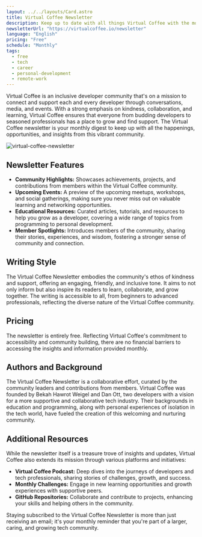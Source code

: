 ```yaml
---
layout: ../../layouts/Card.astro
title: Virtual Coffee Newsletter
description: Keep up to date with all things Virtual Coffee with the monthly Newsletter!
newsletterUrl: "https://virtualcoffee.io/newsletter"
language: "English"
pricing: "Free"
schedule: "Monthly"
tags:
  - free
  - tech
  - career
  - personal-development
  - remote-work
---
```


Virtual Coffee is an inclusive developer community that's on a mission to connect and support each and every developer through conversations, media, and events. With a strong emphasis on kindness, collaboration, and learning, Virtual Coffee ensures that everyone from budding developers to seasoned professionals has a place to grow and find support. The Virtual Coffee newsletter is your monthly digest to keep up with all the happenings, opportunities, and insights from this vibrant community.

![virtual-coffee-newsletter](images/virtual-coffee-newsletter.webp)

## Newsletter Features
- **Community Highlights:** Showcases achievements, projects, and contributions from members within the Virtual Coffee community.
- **Upcoming Events:** A preview of the upcoming meetups, workshops, and social gatherings, making sure you never miss out on valuable learning and networking opportunities.
- **Educational Resources:** Curated articles, tutorials, and resources to help you grow as a developer, covering a wide range of topics from programming to personal development.
- **Member Spotlights:** Introduces members of the community, sharing their stories, experiences, and wisdom, fostering a stronger sense of community and connection.

## Writing Style
The Virtual Coffee Newsletter embodies the community's ethos of kindness and support, offering an engaging, friendly, and inclusive tone. It aims to not only inform but also inspire its readers to learn, collaborate, and grow together. The writing is accessible to all, from beginners to advanced professionals, reflecting the diverse nature of the Virtual Coffee community.

## Pricing
The newsletter is entirely free. Reflecting Virtual Coffee's commitment to accessibility and community building, there are no financial barriers to accessing the insights and information provided monthly.

## Authors and Background
The Virtual Coffee Newsletter is a collaborative effort, curated by the community leaders and contributions from members. Virtual Coffee was founded by Bekah Hawrot Weigel and Dan Ott, two developers with a vision for a more supportive and collaborative tech industry. Their backgrounds in education and programming, along with personal experiences of isolation in the tech world, have fueled the creation of this welcoming and nurturing community.

## Additional Resources
While the newsletter itself is a treasure trove of insights and updates, Virtual Coffee also extends its mission through various platforms and initiatives:
- **Virtual Coffee Podcast:** Deep dives into the journeys of developers and tech professionals, sharing stories of challenges, growth, and success.
- **Monthly Challenges:** Engage in new learning opportunities and growth experiences with supportive peers.
- **GitHub Repositories:** Collaborate and contribute to projects, enhancing your skills and helping others in the community.

Staying subscribed to the Virtual Coffee Newsletter is more than just receiving an email; it's your monthly reminder that you're part of a larger, caring, and growing tech community.